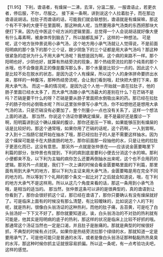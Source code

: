 【11.95】  下利，谵语者，有燥屎一二沸，去滓，分温二服，一服谵语止，若更衣者，停后服，不尔，尽服之。
接下来一条啊，讲到说这个人拉着肚子，而在那边谵语说胡话。拉肚子而谵语的话，可能我们就会联想到，谵语就是有燥屎嘛，那这个有不干净的大便干在里面啊，那这种病人呢，当然要用承气汤类的东西把那块大便打下来。因为在中医这个经方派的逻辑里面，总觉得一个人会说胡话就好像大便有什么毒素啊，被身体传到脑去了，所以脑都乱掉了，这样的一种想法。
可是呢，这个地方张仲景说用小承气汤，这个地方用小承气汤就让人觉得说，不是前面阳明病的那个急下的那个三个证，跟少阴急下的三个证都是用大承气汤吗？那这种很紧急的症状为什么不用大承气汤呢？我想是因为啊，这个病的来路不一样。那个阳明也好，少阴也好，就算有热结旁流的现象，那个热结旁流拉的那个纯青的那个水哦，也不会像是真正的像是腹泻那么多，那个水量是比较少一点的。因此这个人是比较不处在脱水的状态，是因为这个人有燥屎，所以这个人的身体拼命要挤出水来，那样的一种腹泻，那种热结旁流呢，会让我们看到哦，赶快把大便打下来，那用大承气汤。
而这一条的情况呢，是因为这个人他一开始就一直在拉肚子，他的肠子里面已经水太多了，而大承气汤跟小承气汤最大的差别在什么？在芒硝不是吗？芒硝是要干什么的呀？芒硝是要从肠子里面把水倒吸出来的药。那已经在拉肚子的肠子你何必倒吸水呢？所以这里张仲景写小承气汤，你不如想他还是想用大承气汤的法，只是芒硝没有必要加了，整个剂量小一点也没有关系了，这样一个想法上面的进退。
那当然，你说这个汤证你要确定燥屎，是不是最好还是腹诊一下啊，阳明篇讲到这个确认燥屎的腹诊，那你还是压一下嘛，如果能够压到有燥屎的话是比较好的。那这个通常哦，如果你用了芒硝的话呢，这个药啊，一入到胃啊，才入到十二指肠它就开始在抽水了哦，那已经拉肚子的人是不需要这样抽水。因为这个燥屎可能是卡在大肠直肠的地方，那你前面那一段抽他的水，只是让他的拉肚子更恶化而已，这没有意思。
那另外一点就是张仲景在——应该说金匮要略里下利篇的部分，张仲景也有提到，下利的病到底是要利小便去分消这个水的嘛。那利小便都来不及，以下利为主轴的病你怎么还要再倒抽水出来呢，这个也不合用药的逻辑。那另外一点就是，我们下一次上课的时候会看金匮要略里面的下利篇，那里面有用到大承气的地方，那以下利为主证来用大承气汤，金匮要略是用在完全不同的地方的。所以等到下个礼拜的那个条文一起比对了之后就会知道说，哦，在下利的地方大承气不是这样用。所以从这几个角度来看的话，那这一条用到小承气汤哦，是相当的适当的。
那当然，张仲景这条可以讲的是很典型的，真的谵语到让你看到了，那你会很好抓这个证，那已经在谵语了，那你只要确认有没有燥屎就好了。可是临床上面有的时候没有那么清楚，有比较暧昧的，比如说这个人的下利呢，就是热利，很像白头翁汤证的这种热利，而他的肚子痛，舌苔黄，可是吃了白头翁汤好一下下又不好了。那你就要知道说，诶，白头翁汤治的不对劲的热利就有可能是，他其实是阳明病的底子的热利，那这样的状况是临床上比较不好抓的哦。
那通常这个汤证当然也一定是口渴，并且肚子是胀痛的。那就是典型的时候很好抓，不典型的时候有点讨厌。如果你是热结旁流拉那个绿绿的水，那就知道一定是要用承气了。可是他可能只是普通的水泻，或者是像白头翁汤证那种黏黏热热臭臭的水泻，那这种时候你抓主证就很容易抓偏。所以这一条呢，有一点考验功夫吧，这样的感觉。

